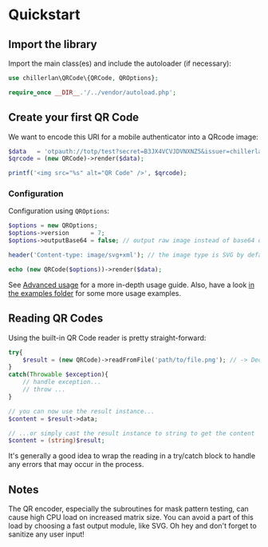 # Quickstart

## Import the library

Import the main class(es) and include the autoloader (if necessary):
```php
use chillerlan\QRCode\{QRCode, QROptions};

require_once __DIR__.'/../vendor/autoload.php';
```


## Create your first QR Code

We want to encode this URI for a mobile authenticator into a QRcode image:
```php
$data   = 'otpauth://totp/test?secret=B3JX4VCVJDVNXNZ5&issuer=chillerlan.net';
$qrcode = (new QRCode)->render($data);

printf('<img src="%s" alt="QR Code" />', $qrcode);
```


### Configuration

Configuration using `QROptions`:

```php
$options = new QROptions;
$options->version      = 7;
$options->outputBase64 = false; // output raw image instead of base64 data URI

header('Content-type: image/svg+xml'); // the image type is SVG by default

echo (new QRCode($options))->render($data);
```

See [Advanced usage](../Usage/Advanced-usage.md) for a more in-depth usage guide.
Also, have a look [in the examples folder](https://github.com/chillerlan/php-qrcode/tree/main/examples) for some more usage examples.


## Reading QR Codes

Using the built-in QR Code reader is pretty straight-forward:
```php
try{
	$result = (new QRCode)->readFromFile('path/to/file.png'); // -> DecoderResult
}
catch(Throwable $exception){
	// handle exception...
	// throw ...
}

// you can now use the result instance...
$content = $result->data;

// ...or simply cast the result instance to string to get the content
$content = (string)$result;
```
It's generally a good idea to wrap the reading in a try/catch block to handle any errors that may occur in the process.


## Notes
The QR encoder, especially the subroutines for mask pattern testing, can cause high CPU load on increased matrix size.
You can avoid a part of this load by choosing a fast output module, like SVG.
Oh hey and don't forget to sanitize any user input!
